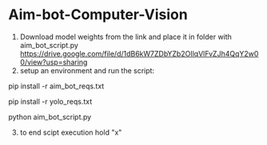 # Aim-bot-Computer-Vision
1) Download model weights from the link and place it in folder with aim_bot_script.py https://drive.google.com/file/d/1dB6kW7ZDbYZb2OIlqVlFvZJh4QqY2w00/view?usp=sharing
2) setup an environment and run the script: 

pip install -r aim_bot_reqs.txt

pip install -r yolo_reqs.txt

python aim_bot_script.py

3) to end scipt execution hold "x"
